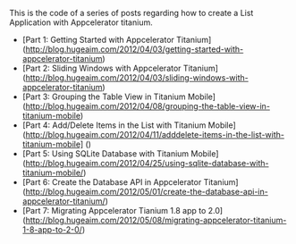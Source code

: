 This is the code of a series of posts regarding how to create a List Application with Appcelerator titanium.

* [Part 1: Getting Started with Appcelerator Titanium] (http://blog.hugeaim.com/2012/04/03/getting-started-with-appcelerator-titanium)
* [Part 2: Sliding Windows with Appcelerator Titanium] (http://blog.hugeaim.com/2012/04/03/sliding-windows-with-appcelerator-titanium)
* [Part 3: Grouping the Table View in Titanium Mobile] (http://blog.hugeaim.com/2012/04/08/grouping-the-table-view-in-titanium-mobile)
* [Part 4: Add/Delete Items in the List with Titanium Mobile] (http://blog.hugeaim.com/2012/04/11/adddelete-items-in-the-list-with-titanium-mobile] ()
* [Part 5: Using SQLite Database with Titanium Mobile] (http://blog.hugeaim.com/2012/04/25/using-sqlite-database-with-titanium-mobile/)
* [Part 6: Create the Database API in Appcelerator Titanium] (http://blog.hugeaim.com/2012/05/01/create-the-database-api-in-appcelerator-titanium/)
* [Part 7: Migrating Appcelerator Tianium 1.8 app to 2.0] (http://blog.hugeaim.com/2012/05/08/migrating-appcelerator-titanium-1-8-app-to-2-0/)
